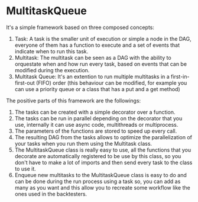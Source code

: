# MultitaskQueue
It's a simple framework based on three composed concepts:
1. Task: A task is the smaller unit of execution or simple a node in the DAG, everyone of them has a function to execute and a set of events that indicate when to run this task.
2. Multitask: The multitask can be seen as a DAG with the ability to orquestate when and how run every task, based on events that can be modified during the execution.
3. Multitask Queue: It's an extention to run multiple multitasks in a first-in-first-out (FIFO) order (this behaviour can be modified, for example you can use a priority queue or a class that has a put and a get method)

The positive parts of this framework are the followings:
1. The tasks can be created with a simple decorator over a function.
2. The tasks can be run in parallel depending on the decorator that you use, internally it can use async code, multithreads or multiprocess.
3. The parameters of the functions are stored to speed up every call.
4. The resulting DAG from the tasks allows to optimize the parallelization of your tasks when you run them using the Multitask class.
5. The MultitaskQueue class is really easy to use, all the functions that you decorate are automatically registered to be use by this class, so you don't have to make a lot of imports and then send every task to the class to use it.
6. Enqueue new multitasks to the MultitaskQueue class is easy to do and can be done during the run process using a task so, you can add as many as you want and this allow you to recreate some workflow like the ones used in the backtesters.
